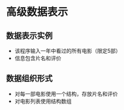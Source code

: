 # 高级数据表示
## 数据表示实例
*   该程序输入一年中看过的所有电影（限定5部）
*   信息包含片名和评价
## 数据组织形式
*   对每一部电影使用一个结构，存放片名和评价
*   对电影列表使用结构数组